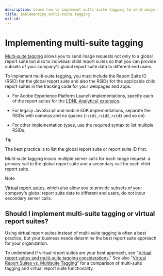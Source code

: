 ```yaml
---
description: Learn how to implement multi-suite tagging to send image request to multiple report suites.
title: Implementing multi-suite tagging
exl-id: 
---
```


# Implementing multi-suite tagging

[Multi-suite tagging](/help/admin/c-manage-report-suites/rollup-report-suite.md) allows you to send image requests not only to a global report suite but also to individual child report suites so that you can provide subsets of your company's global report suite data to different end users.

To implement multi-suite tagging, you must include the Report Suite ID (RSID) for the global report suite and also the RSIDs for the applicable child report suites in the tracking code for your webpages and apps.

* For Adobe Experience Platform Launch implementations, specify each of the report suites for the [[!DNL Analytics] extension](https://experienceleague.adobe.com/docs/launch/using/extensions-ref/adobe-extension/analytics-extension/overview.html).

* For legacy JavaScript and mobile SDK implementations, separate the RSIDs with commas and no spaces (`rsid1,rsid2,rsid3` and so on).

* For other implementation types, use the required syntax to list multiple RSIDs.

>[!TIP]
>
> The best practice is to list the global report suite or report suite ID first.

Multi-suite tagging incurs multiple server calls for each image request: a primary call to the global report suite and a secondary call for each child report suite.

>[!NOTE]
>
> [Virtual report suites](/help/components/vrs/vrs-about.md), which also allow you to provide subsets of your company's global report suite data to different end users, do not incur secondary server calls.

## Should I implement multi-suite tagging or virtual report suites?

 Using virtual report suites instead of multi-suite tagging is often a best practice, but your business needs determine the best report suite approach for your organization.
 
 To understand if virtual report suites are your best approach, see "[Virtual report suites and multi-suite tagging considerations](/help/components/vrs/vrs-considerations.md)." See also "[Virtual Report Suites vs. Multisuite Tagging](/help/components/vrs/vrs-about.md#section_317E4D21CCD74BC38166D2F57D214F78)" for a comparison of multi-suite tagging and virtual report suite functionality.
